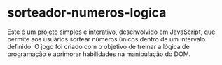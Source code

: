 # sorteador-numeros-logica
Este é um projeto simples e interativo, desenvolvido em JavaScript, que permite aos usuários sortear números únicos dentro de um intervalo definido. O jogo foi criado com o objetivo de treinar a lógica de programação e aprimorar habilidades na manipulação do DOM.
